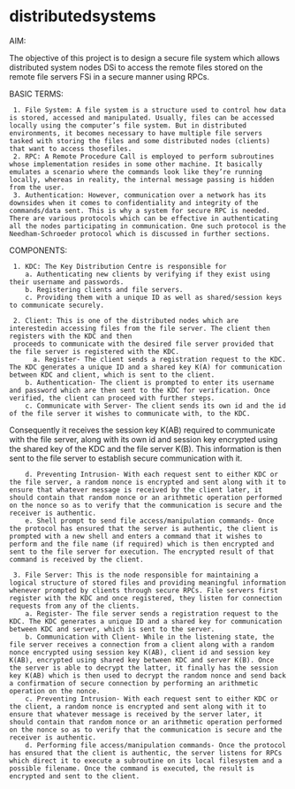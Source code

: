 # distributedsystems
AIM:

The objective of this project is to design a secure file system which allows distributed system nodes DSi to access the remote files stored on the remote file servers FSi in a secure manner using RPCs.

BASIC TERMS:
   
	 1. File System: A file system is a structure used to control how data is stored, accessed and manipulated. Usually, files can be accessed locally using the computer’s file system. But in distributed environments, it becomes necessary to have multiple file servers tasked with storing the files and some distributed nodes (clients) that want to access thosefiles.
	 2. RPC: A Remote Procedure Call is employed to perform subroutines whose implementation resides in some other machine. It basically emulates a scenario where the commands look like they’re running locally, whereas in reality, the internal message passing is hidden from the user.
	 3. Authentication: However, communication over a network has its downsides when it comes to confidentiality and integrity of the commands/data sent. This is why a system for secure RPC is needed. There are various protocols which can be effective in authenticating all the nodes participating in communication. One such protocol is the Needham-Schroeder protocol which is discussed in further sections.

COMPONENTS:
   
	 1. KDC: The Key Distribution Centre is responsible for
        a. Authenticating new clients by verifying if they exist using their username and passwords.
        b. Registering clients and file servers.
        c. Providing them with a unique ID as well as shared/session keys to communicate securely.
	 
	 2. Client: This is one of the distributed nodes which are interestedin accessing files from the file server. The client then registers with the KDC and then
	 proceeds to communicate with the desired file server provided that the file server is registered with the KDC.
	      a. Register- The client sends a registration request to the KDC. The KDC generates a unique ID and a shared key K(A) for communication between KDC and client, which is sent to the client.
        b. Authentication- The client is prompted to enter its username and password which are then sent to the KDC for verification. Once verified, the client can proceed with further steps.
        c. Communicate with Server- The client sends its own id and the id of the file server it wishes to communicate with, to the KDC.

   Consequently it receives the session key K(AB) required to communicate with the file server, along with its own id and session key encrypted using the shared key of the KDC and the file server K(B). This information is then sent to the file server to establish secure communication with it.
   
        d. Preventing Intrusion- With each request sent to either KDC or the file server, a random nonce is encrypted and sent along with it to ensure that whatever message is received by the client later, it should contain that random nonce or an arithmetic operation performed on the nonce so as to verify that the communication is secure and the receiver is authentic.
        e. Shell prompt to send file access/manipulation commands- Once the protocol has ensured that the server is authentic, the client is prompted with a new shell and enters a command that it wishes to perform and the file name (if required) which is then encrypted and sent to the file server for execution. The encrypted result of that command is received by the client.
	 
	 3. File Server: This is the node responsible for maintaining a logical structure of stored files and providing meaningful information whenever prompted by clients through secure RPCs. File servers first register with the KDC and once registered, they listen for connection requests from any of the clients.
        a. Register- The file server sends a registration request to the KDC. The KDC generates a unique ID and a shared key for communication between KDC and server, which is sent to the server.
        b. Communication with Client- While in the listening state, the file server receives a connection from a client along with a random nonce encrypted using session key K(AB), client id and session key K(AB), encrypted using shared key between KDC and server K(B). Once the server is able to decrypt the latter, it finally has the session key K(AB) which is then used to decrypt the random nonce and send back a confirmation of secure connection by performing an arithmetic operation on the nonce.
        c. Preventing Intrusion- With each request sent to either KDC or the client, a random nonce is encrypted and sent along with it to ensure that whatever message is received by the server later, it should contain that random nonce or an arithmetic operation performed on the nonce so as to verify that the communication is secure and the receiver is authentic.
        d. Performing file access/manipulation commands- Once the protocol has ensured that the client is authentic, the server listens for RPCs which direct it to execute a subroutine on its local filesystem and a possible filename. Once the command is executed, the result is encrypted and sent to the client.
